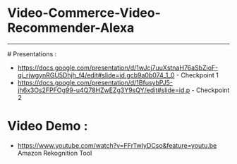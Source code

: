 # Video-Commerce-Video-Recommender-Alexa
<hr>
# Presentations : 

- https://docs.google.com/presentation/d/1wJcj7uuXstnaH76aSbZioF-qi_rjwgynRGU5Dhjh_f4/edit#slide=id.gcb9a0b074_1_0 - Checkpoint 1 
- https://docs.google.com/presentation/d/1BfusybPJ5-jh6x3Os2FPFOg99-u4Q78HZwEZg3Y9sQY/edit#slide=id.p - Checkpoint 2 

# Video Demo : 
- https://www.youtube.com/watch?v=FFrTwIyDCso&feature=youtu.be Amazon Rekognition Tool 
